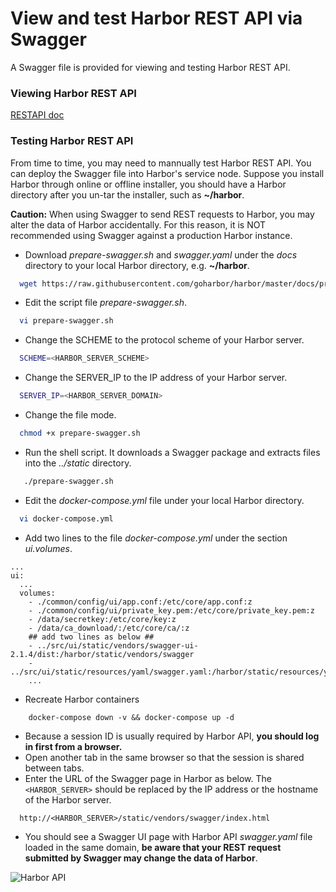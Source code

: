 # View and test Harbor REST API via Swagger
A Swagger file is provided for viewing and testing Harbor REST API.

### Viewing Harbor REST API
[RESTAPI doc](http://petstore.swagger.io/?url=https://raw.githubusercontent.com/goharbor/harbor/master/docs/swagger.yaml)


### Testing Harbor REST API
From time to time, you may need to mannually test Harbor REST API. You can deploy the Swagger file into Harbor's service node. Suppose you install Harbor through online or offline installer, you should have a Harbor directory after you un-tar the installer, such as **~/harbor**.

**Caution:** When using Swagger to send REST requests to Harbor, you may alter the data of Harbor accidentally. For this reason, it is NOT recommended using Swagger against a production Harbor instance.

* Download _prepare-swagger.sh_ and _swagger.yaml_ under the _docs_ directory to your local Harbor directory, e.g. **~/harbor**.
```sh
  wget https://raw.githubusercontent.com/goharbor/harbor/master/docs/prepare-swagger.sh https://raw.githubusercontent.com/goharbor/harbor/master/docs/swagger.yaml
```
* Edit the script file _prepare-swagger.sh_.
```sh
  vi prepare-swagger.sh
```
* Change the SCHEME to the protocol scheme of your Harbor server.
```sh
  SCHEME=<HARBOR_SERVER_SCHEME>
```
* Change the SERVER_IP to the IP address of your Harbor server.
```sh
  SERVER_IP=<HARBOR_SERVER_DOMAIN>
```
* Change the file mode.
```sh
  chmod +x prepare-swagger.sh
````
* Run the shell script. It downloads a Swagger package and extracts files into the _../static_ directory.
```sh
   ./prepare-swagger.sh
```
* Edit the _docker-compose.yml_ file under your local Harbor directory.
```sh
  vi docker-compose.yml
```
* Add two lines to the file _docker-compose.yml_ under the section _ui.volumes_.
```docker
...
ui:
  ... 
  volumes:
    - ./common/config/ui/app.conf:/etc/core/app.conf:z
    - ./common/config/ui/private_key.pem:/etc/core/private_key.pem:z
    - /data/secretkey:/etc/core/key:z
    - /data/ca_download/:/etc/core/ca/:z
    ## add two lines as below ##
    - ../src/ui/static/vendors/swagger-ui-2.1.4/dist:/harbor/static/vendors/swagger
    - ../src/ui/static/resources/yaml/swagger.yaml:/harbor/static/resources/yaml/swagger.yaml
    ...
```
* Recreate Harbor containers
```docker
    docker-compose down -v && docker-compose up -d
```

* Because a session ID is usually required by Harbor API, **you should log in first from a browser.**
* Open another tab in the same browser so that the session is shared between tabs.
* Enter the URL of the Swagger page in Harbor as below. The ```<HARBOR_SERVER>``` should be replaced by the IP address or the hostname of the Harbor server.
```
  http://<HARBOR_SERVER>/static/vendors/swagger/index.html
```
* You should see a Swagger UI page with Harbor API _swagger.yaml_ file loaded in the same domain, **be aware that your REST request submitted by Swagger may change the data of Harbor**.

![Harbor API](img/renderedSwagger.png)
